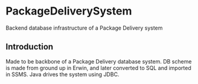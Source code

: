 # PackageDeliverySystem
 Backend database infrastructure of a Package Delivery system

## Introduction
 Made to be backbone of a Package Delivery database system. DB scheme is made from ground up in Erwin, and later converted to SQL and imported in SSMS. Java drives the system using JDBC.
 

